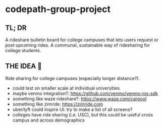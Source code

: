 # codepath-group-project

## TL; DR
A rideshare bulletin board for college campuses that lets users request or post upcoming rides. A communal, sustainable way of ridesharing for college students.


## THE IDEA 🤩
Ride sharing for college campuses (especially longer distance?).
- could test on smaller scale at individual universities
- maybe venmo integration?: https://github.com/venmo/venmo-ios-sdk
- something like waze rideshare?: https://www.waze.com/carpool
- something like zimride: https://zimride.com
- uber/lyft could inspire UI: try to make a list of all screens?
- colleges have ride sharing (i.e. USC), but this could be useful cross campus and across demographics


